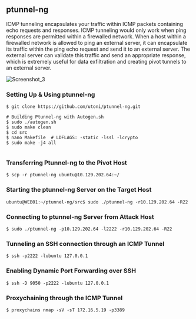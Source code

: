 ## ptunnel-ng 


ICMP tunneling encapsulates your traffic within ICMP packets containing echo requests and responses. ICMP tunneling would only work when ping responses are permitted within a firewalled network. When a host within a firewalled network is allowed to ping an external server, it can encapsulate its traffic within the ping echo request and send it to an external server. The external server can validate this traffic and send an appropriate response, which is extremely useful for data exfiltration and creating pivot tunnels to an external server.


![Screenshot_3](https://github.com/kiro6/penetration-testing-notes/assets/57776872/139f0117-4f36-436d-b4e2-29a9a58f1cec)


### Setting Up & Using ptunnel-ng
```shell
$ git clone https://github.com/utoni/ptunnel-ng.git

# Building Ptunnel-ng with Autogen.sh
$ sudo ./autogen.sh
$ sudo make clean
$ cd src
$ nano Makefile  # LDFLAGS: -static -lssl -lcrypto
$ sudo make -j4 all


```

### Transferring Ptunnel-ng to the Pivot Host

```shell
$ scp -r ptunnel-ng ubuntu@10.129.202.64:~/
```

### Starting the ptunnel-ng Server on the Target Host

```shell
ubuntu@WEB01:~/ptunnel-ng/src$ sudo ./ptunnel-ng -r10.129.202.64 -R22
```

### Connecting to ptunnel-ng Server from Attack Host

```shell
$ sudo ./ptunnel-ng -p10.129.202.64 -l2222 -r10.129.202.64 -R22
```

### Tunneling an SSH connection through an ICMP Tunnel
```
$ ssh -p2222 -lubuntu 127.0.0.1

```
### Enabling Dynamic Port Forwarding over SSH
```
$ ssh -D 9050 -p2222 -lubuntu 127.0.0.1
```

### Proxychaining through the ICMP Tunnel
```
$ proxychains nmap -sV -sT 172.16.5.19 -p3389
```
